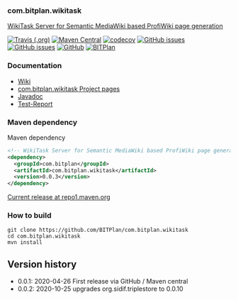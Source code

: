 ### com.bitplan.wikitask
[WikiTask Server for Semantic MediaWiki based ProfiWiki page generation](http://wiki.bitplan.com/index.php/com.bitplan.wikitask)

[![Travis (.org)](https://img.shields.io/travis/BITPlan/com.bitplan.wikitask.svg)](https://travis-ci.org/BITPlan/com.bitplan.wikitask)
[![Maven Central](https://img.shields.io/maven-central/v/com.bitplan/com.bitplan.wikitask.svg)](https://search.maven.org/artifact/com.bitplan/com.bitplan.wikitask/0.0.3/jar)
[![codecov](https://codecov.io/gh/BITPlan/com.bitplan.wikitask/branch/master/graph/badge.svg)](https://codecov.io/gh/BITPlan/com.bitplan.wikitask)
[![GitHub issues](https://img.shields.io/github/issues/BITPlan/com.bitplan.wikitask.svg)](https://github.com/BITPlan/com.bitplan.wikitask/issues)
[![GitHub issues](https://img.shields.io/github/issues-closed/BITPlan/com.bitplan.wikitask.svg)](https://github.com/BITPlan/com.bitplan.wikitask/issues/?q=is%3Aissue+is%3Aclosed)
[![GitHub](https://img.shields.io/github/license/BITPlan/com.bitplan.wikitask.svg)](https://www.apache.org/licenses/LICENSE-2.0)
[![BITPlan](http://wiki.bitplan.com/images/wiki/thumb/3/38/BITPlanLogoFontLessTransparent.png/198px-BITPlanLogoFontLessTransparent.png)](http://www.bitplan.com)

### Documentation
* [Wiki](http://wiki.bitplan.com/index.php/com.bitplan.wikitask)
* [com.bitplan.wikitask Project pages](https://BITPlan.github.io/com.bitplan.wikitask)
* [Javadoc](https://BITPlan.github.io/com.bitplan.wikitask/apidocs/index.html)
* [Test-Report](https://BITPlan.github.io/com.bitplan.wikitask/surefire-report.html)
### Maven dependency

Maven dependency
```xml
<!-- WikiTask Server for Semantic MediaWiki based ProfiWiki page generation http://wiki.bitplan.com/index.php/com.bitplan.wikitask -->
<dependency>
  <groupId>com.bitplan</groupId>
  <artifactId>com.bitplan.wikitask</artifactId>
  <version>0.0.3</version>
</dependency>
```

[Current release at repo1.maven.org](https://repo1.maven.org/maven2/com/bitplan/com.bitplan.wikitask/0.0.3/)

### How to build
```
git clone https://github.com/BITPlan/com.bitplan.wikitask
cd com.bitplan.wikitask
mvn install
```
## Version history
* 0.0.1: 2020-04-26 First release via GitHub / Maven central
* 0.0.2: 2020-10-25 upgrades org.sidif.triplestore to 0.0.10
